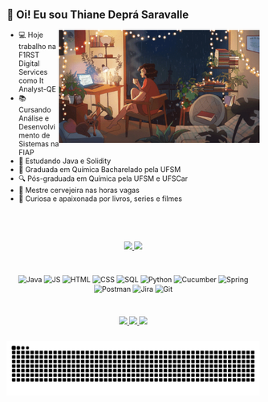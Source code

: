 ## 👋 Oi! Eu sou Thiane Deprá Saravalle

<img align="right" alt="Coding" width="400" src="./src/girltea.gif">

- 💻 Hoje trabalho na F1RST Digital Services como It Analyst-QE
- 📚 Cursando Análise e Desenvolvimento de Sistemas na FIAP
- 📖 Estudando Java e Solidity
- 🔭 Graduada em Química Bacharelado pela UFSM
- 🔍 Pós-graduada em Química pela UFSM e UFSCar
- 🍺 Mestre cervejeira nas horas vagas
- 🎥 Curiosa e apaixonada por livros, series e filmes
<br>

##

<div align="center">
  <br>
  <a href="https://github.com/thidepra">
    <img height="180em" src="https://github-readme-stats.vercel.app/api?username=thidepra&show_icons=true&theme=dracula&include_all_commits=true&count_private=true"/> <img height="180em" src="https://github-readme-stats.vercel.app/api/top-langs/?username=thidepra&layout=compact&langs_count=16&theme=dracula"/>
  </a>
</div>

##

<div align="center" style="display: inline_block"><br>
  <img align="center" alt="Java" height="30" width="40" src="https://cdn.jsdelivr.net/gh/devicons/devicon@latest/icons/java/java-original.svg"/>
  <img align="center" alt="JS" height="30" width="40" src="https://cdn.jsdelivr.net/gh/devicons/devicon@latest/icons/javascript/javascript-original.svg"/>
  <img align="center" alt="HTML" height="30" width="40" src="https://cdn.jsdelivr.net/gh/devicons/devicon@latest/icons/html5/html5-original.svg"/>
  <img align="center" alt="CSS" height="30" width="40" src="https://cdn.jsdelivr.net/gh/devicons/devicon@latest/icons/css3/css3-original.svg"/>  
  <img align="center" alt="SQL" height="30" width="40" src="https://cdn.jsdelivr.net/gh/devicons/devicon@latest/icons/sqldeveloper/sqldeveloper-original.svg"/>
  <img align="center" alt="Python" height="30" width="40" src="https://cdn.jsdelivr.net/gh/devicons/devicon@latest/icons/python/python-original.svg"/>
  <img align="center" alt="Cucumber" height="30" width="40" src="https://cdn.jsdelivr.net/gh/devicons/devicon@latest/icons/cucumber/cucumber-plain.svg"/> 
  <img align="center" alt="Spring" height="30" width="40" src="https://cdn.jsdelivr.net/gh/devicons/devicon@latest/icons/spring/spring-original.svg"/>
  <img align="center" alt="Postman" height="30" width="40" src="https://cdn.jsdelivr.net/gh/devicons/devicon@latest/icons/postman/postman-original.svg"/>
  <img align="center" alt="Jira" height="30" width="40" src="https://cdn.jsdelivr.net/gh/devicons/devicon@latest/icons/jira/jira-original.svg"/>
  <img align="center" alt="Git" height="30" width="40" src="https://cdn.jsdelivr.net/gh/devicons/devicon@latest/icons/git/git-original.svg"/>
</div>

##


<div align="center"><br>
  <a href="https://www.linkedin.com/in/thianedepra/" target="_blank"><img src="https://img.shields.io/badge/LinkedIn-0077B5?style=for-the-badge&logo=linkedin&logoColor=white"target="_blank">
  </a>
  <a href="https://instagram.com/thidepra" target="_blank"><img src="https://img.shields.io/badge/-Instagram-%23E4405F?style=for-the-badge&logo=instagram&logoColor=white" target="_blank">
  </a>
  <a href = "mailto:thianedepra@gmail.com"><img src="https://img.shields.io/badge/-Gmail-%23333?style=for-the-badge&logo=gmail&logoColor=white" target="_blank"></a>
</div>

##

<picture align="center">
  <source media="(prefers-color-scheme: dark)" srcset="https://raw.githubusercontent.com/thidepra/thidepra/output/github-contribution-grid-snake-dark.svg">
  <source media="(prefers-color-scheme: light)" srcset="https://raw.githubusercontent.com/thidepra/thidepra/output/github-contribution-grid-snake-dark.svg">
  <img align="center" alt="github contribution grid snake animation" src="https://raw.githubusercontent.com/thidepra/thidepra/output/github-contribution-grid-snake.svg">
</picture>

##
